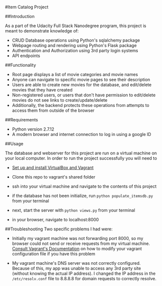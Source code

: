 #Item Catalog Project

##Introduction

As a part of the Udacity Full Stack Nanodegree program, this project is meant to demonstrate knowledge of:

+ CRUD Database operations using Python's sqlalchemy package
+ Webpage routing and rendering using Python's Flask package
+ Authentication and Authorization using 3rd party login systems
+ API endpoints

##Functionality

+ Root page displays a list of movie categories and movie names
+ Anyone can navigate to specific movie pages to see their description
+ Users are able to create new movies for the database, and edit/delete movies that they have created
+ Non-registered users, or users that don't have permission to edit/delete movies do not see links to create/update/delete
+ Additionally, the backend protects these operations from attempts to access them from outside of the browser

##Requirements

+ Python version 2.7.12
+ A modern browser and internet connection to log in using a google ID

##Usage

The database and webserver for this project are run on a virtual machine on your local computer.  In order to run the project successfully you will need to

+ [Set up and install VirtualBox and Vagrant](https://classroom.udacity.com/nanodegrees/nd004/parts/8d3e23e1-9ab6-47eb-b4f3-d5dc7ef27bf0/modules/bc51d967-cb21-46f4-90ea-caf73439dc59/lessons/5475ecd6-cfdb-4418-85a2-f2583074c08d/concepts/14c72fe3-e3fe-4959-9c4b-467cf5b7c3a0)

+ Clone this repo to vagrant's shared folder

+ ssh into your virtual machine and navigate to the contents of this project

+ if the database has not been initialize, run `python populate_itemsdb.py` from your terminal

+ next, start the server with `python views.py` from your terminal

+ in your browser, navigate to localhost:8000

##Troubleshooting
Two specific problems I had were:

+ Initially my vagrant machine was not forwarding port 8000, so my browser could not send or receive requests from my virtual machine.  [Consult Vagrant's Documentation](https://www.vagrantup.com/docs/networking/forwarded_ports.html) on how to modify your vagrant configuration file if you have this problem

+ My vagrant machine's DNS server was not correctly configured.  Because of this, my app was unable to access any 3rd party site (without knowing the actual IP address).  I changed the IP address in the `/etc/resolv.conf` file to 8.8.8.8 for domain requests to correctly resolve.